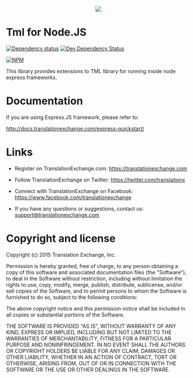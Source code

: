 <p align="center">
  <img src="https://avatars0.githubusercontent.com/u/1316274?v=3&s=200">
</p>

Tml for Node.JS
===

[![Dependency status](https://david-dm.org/translationexchange/tml-js-server/status.png)](https://david-dm.org/translationexchange/tml-js-server#info=dependencies&view=table) 
[![Dev Dependency Status](https://david-dm.org/translationexchange/tml-js-server/dev-status.png)](https://david-dm.org/translationexchange/tml-js-server#info=devDependencies&view=table)

[![NPM](https://nodei.co/npm/tml-server.png?downloads=true)](https://nodei.co/npm/tml-server)

This library provides extensions to TML library for running inside node express frameworks. 


Documentation
==================

If you are using Express.JS framework, please refer to:

http://docs.translationexchange.com/express-quickstart/


Links
==================

* Register on TranslationExchange.com: https://translationexchange.com

* Follow TranslationExchange on Twitter: https://twitter.com/translationx

* Connect with TranslationExchange on Facebook: https://www.facebook.com/translationexchange

* If you have any questions or suggestions, contact us: support@translationexchange.com


Copyright and license
==================

Copyright (c) 2015 Translation Exchange, Inc.

Permission is hereby granted, free of charge, to any person obtaining
a copy of this software and associated documentation files (the
"Software"), to deal in the Software without restriction, including
without limitation the rights to use, copy, modify, merge, publish,
distribute, sublicense, and/or sell copies of the Software, and to
permit persons to whom the Software is furnished to do so, subject to
the following conditions:

The above copyright notice and this permission notice shall be
included in all copies or substantial portions of the Software.

THE SOFTWARE IS PROVIDED "AS IS", WITHOUT WARRANTY OF ANY KIND,
EXPRESS OR IMPLIED, INCLUDING BUT NOT LIMITED TO THE WARRANTIES OF
MERCHANTABILITY, FITNESS FOR A PARTICULAR PURPOSE AND
NONINFRINGEMENT. IN NO EVENT SHALL THE AUTHORS OR COPYRIGHT HOLDERS BE
LIABLE FOR ANY CLAIM, DAMAGES OR OTHER LIABILITY, WHETHER IN AN ACTION
OF CONTRACT, TORT OR OTHERWISE, ARISING FROM, OUT OF OR IN CONNECTION
WITH THE SOFTWARE OR THE USE OR OTHER DEALINGS IN THE SOFTWARE.
